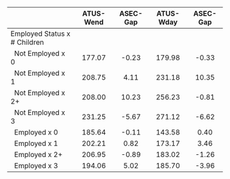 
|                      |    ATUS-Wend |     ASEC-Gap |    ATUS-Wday |     ASEC-Gap |
| -------------------- | :----------: | :----------: | :----------: | :----------: |
| Employed Status x # Children |              |              |              |              |
| &nbsp;&nbsp;Not Employed x 0 |       177.07 |        -0.23 |       179.98 |        -0.33 |
| &nbsp;&nbsp;Not Employed x 1 |       208.75 |         4.11 |       231.18 |        10.35 |
| &nbsp;&nbsp;Not Employed x 2+ |       208.00 |        10.23 |       256.23 |        -0.81 |
| &nbsp;&nbsp;Not Employed x 3 |       231.25 |        -5.67 |       271.12 |        -6.62 |
| &nbsp;&nbsp;Employed x 0 |       185.64 |        -0.11 |       143.58 |         0.40 |
| &nbsp;&nbsp;Employed x 1 |       202.21 |         0.82 |       173.17 |         3.46 |
| &nbsp;&nbsp;Employed x 2+ |       206.95 |        -0.89 |       183.02 |        -1.26 |
| &nbsp;&nbsp;Employed x 3 |       194.06 |         5.02 |       185.70 |        -3.96 |

